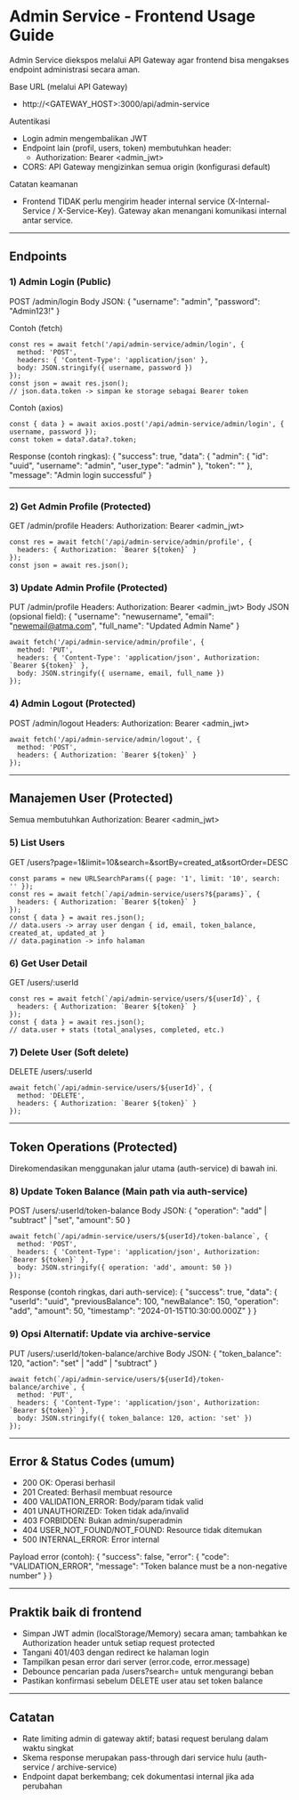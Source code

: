 # Admin Service - Frontend Usage Guide

Admin Service diekspos melalui API Gateway agar frontend bisa mengakses endpoint administrasi secara aman.

Base URL (melalui API Gateway)
- http://<GATEWAY_HOST>:3000/api/admin-service

Autentikasi
- Login admin mengembalikan JWT
- Endpoint lain (profil, users, token) membutuhkan header:
  - Authorization: Bearer <admin_jwt>
- CORS: API Gateway mengizinkan semua origin (konfigurasi default)

Catatan keamanan
- Frontend TIDAK perlu mengirim header internal service (X-Internal-Service / X-Service-Key). Gateway akan menangani komunikasi internal antar service.

---

## Endpoints

### 1) Admin Login (Public)
POST /admin/login
Body JSON:
{
  "username": "admin",
  "password": "Admin123!"
}

Contoh (fetch)
```
const res = await fetch('/api/admin-service/admin/login', {
  method: 'POST',
  headers: { 'Content-Type': 'application/json' },
  body: JSON.stringify({ username, password })
});
const json = await res.json();
// json.data.token -> simpan ke storage sebagai Bearer token
```

Contoh (axios)
```
const { data } = await axios.post('/api/admin-service/admin/login', { username, password });
const token = data?.data?.token;
```

Response (contoh ringkas):
{
  "success": true,
  "data": {
    "admin": { "id": "uuid", "username": "admin", "user_type": "admin" },
    "token": "<jwt>"
  },
  "message": "Admin login successful"
}

---

### 2) Get Admin Profile (Protected)
GET /admin/profile
Headers: Authorization: Bearer <admin_jwt>

```
const res = await fetch('/api/admin-service/admin/profile', {
  headers: { Authorization: `Bearer ${token}` }
});
const json = await res.json();
```

### 3) Update Admin Profile (Protected)
PUT /admin/profile
Headers: Authorization: Bearer <admin_jwt>
Body JSON (opsional field):
{
  "username": "newusername",
  "email": "newemail@atma.com",
  "full_name": "Updated Admin Name"
}

```
await fetch('/api/admin-service/admin/profile', {
  method: 'PUT',
  headers: { 'Content-Type': 'application/json', Authorization: `Bearer ${token}` },
  body: JSON.stringify({ username, email, full_name })
});
```

### 4) Admin Logout (Protected)
POST /admin/logout
Headers: Authorization: Bearer <admin_jwt>

```
await fetch('/api/admin-service/admin/logout', {
  method: 'POST',
  headers: { Authorization: `Bearer ${token}` }
});
```

---

## Manajemen User (Protected)
Semua membutuhkan Authorization: Bearer <admin_jwt>

### 5) List Users
GET /users?page=1&limit=10&search=&sortBy=created_at&sortOrder=DESC

```
const params = new URLSearchParams({ page: '1', limit: '10', search: '' });
const res = await fetch(`/api/admin-service/users?${params}`, {
  headers: { Authorization: `Bearer ${token}` }
});
const { data } = await res.json();
// data.users -> array user dengan { id, email, token_balance, created_at, updated_at }
// data.pagination -> info halaman
```

### 6) Get User Detail
GET /users/:userId

```
const res = await fetch(`/api/admin-service/users/${userId}`, {
  headers: { Authorization: `Bearer ${token}` }
});
const { data } = await res.json();
// data.user + stats (total_analyses, completed, etc.)
```

### 7) Delete User (Soft delete)
DELETE /users/:userId

```
await fetch(`/api/admin-service/users/${userId}`, {
  method: 'DELETE',
  headers: { Authorization: `Bearer ${token}` }
});
```

---

## Token Operations (Protected)
Direkomendasikan menggunakan jalur utama (auth-service) di bawah ini.

### 8) Update Token Balance (Main path via auth-service)
POST /users/:userId/token-balance
Body JSON:
{
  "operation": "add" | "subtract" | "set",
  "amount": 50
}

```
await fetch(`/api/admin-service/users/${userId}/token-balance`, {
  method: 'POST',
  headers: { 'Content-Type': 'application/json', Authorization: `Bearer ${token}` },
  body: JSON.stringify({ operation: 'add', amount: 50 })
});
```

Response (contoh ringkas, dari auth-service):
{
  "success": true,
  "data": {
    "userId": "uuid",
    "previousBalance": 100,
    "newBalance": 150,
    "operation": "add",
    "amount": 50,
    "timestamp": "2024-01-15T10:30:00.000Z"
  }
}

### 9) Opsi Alternatif: Update via archive-service
PUT /users/:userId/token-balance/archive
Body JSON:
{
  "token_balance": 120,
  "action": "set" | "add" | "subtract"
}

```
await fetch(`/api/admin-service/users/${userId}/token-balance/archive`, {
  method: 'PUT',
  headers: { 'Content-Type': 'application/json', Authorization: `Bearer ${token}` },
  body: JSON.stringify({ token_balance: 120, action: 'set' })
});
```

---

## Error & Status Codes (umum)
- 200 OK: Operasi berhasil
- 201 Created: Berhasil membuat resource
- 400 VALIDATION_ERROR: Body/param tidak valid
- 401 UNAUTHORIZED: Token tidak ada/invalid
- 403 FORBIDDEN: Bukan admin/superadmin
- 404 USER_NOT_FOUND/NOT_FOUND: Resource tidak ditemukan
- 500 INTERNAL_ERROR: Error internal

Payload error (contoh):
{
  "success": false,
  "error": {
    "code": "VALIDATION_ERROR",
    "message": "Token balance must be a non-negative number"
  }
}

---

## Praktik baik di frontend
- Simpan JWT admin (localStorage/Memory) secara aman; tambahkan ke Authorization header untuk setiap request protected
- Tangani 401/403 dengan redirect ke halaman login
- Tampilkan pesan error dari server (error.code, error.message)
- Debounce pencarian pada /users?search= untuk mengurangi beban
- Pastikan konfirmasi sebelum DELETE user atau set token balance

---

## Catatan
- Rate limiting admin di gateway aktif; batasi request berulang dalam waktu singkat
- Skema response merupakan pass-through dari service hulu (auth-service / archive-service)
- Endpoint dapat berkembang; cek dokumentasi internal jika ada perubahan

